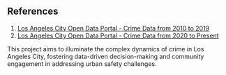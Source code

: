 ## References

1. [Los Angeles City Open Data Portal - Crime Data from 2010 to 2019]([https://data.lacity.org/](https://data.lacity.org/Public-Safety/Crime-Data-from-2010-to-2019/63jg-8b9z/about_data))
2. [Los Angeles City Open Data Portal - Crime Data from 2020 to Present]([https://data.lacity.org/](https://data.lacity.org/Public-Safety/Crime-Data-from-2020-to-Present/2nrs-mtv8/about_data))

This project aims to illuminate the complex dynamics of crime in Los Angeles City, fostering data-driven decision-making and community engagement in addressing urban safety challenges.
